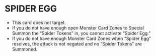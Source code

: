 # SPIDER EGG

*   This card does not target.
*   If you do not have enough open Monster Card Zones to Special Summon the “Spider Tokens” in, you cannot activate “Spider Egg.”
*   If you do not have enough Monster Card Zones when “Spider Egg” resolves, the attack is not negated and no “Spider Tokens” are Summoned.
